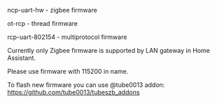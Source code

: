 ncp-uart-hw - zigbee firmware

ot-rcp - thread firmware

rcp-uart-802154 - multiprotocol firmware


Currently only Zigbee firmware is supported by LAN gateway in Home Assistant.

Please use firmware with 115200 in name.

To flash new firmware you can use @tube0013 addon: https://github.com/tube0013/tubeszb_addons

